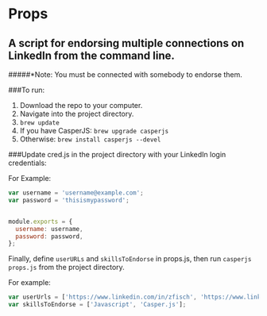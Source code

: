 # Props
## A script for endorsing multiple connections on LinkedIn from the command line.

#####*Note: You must be connected with somebody to endorse them.

###To run:

1. Download the repo to your computer.
2. Navigate into the project directory.
3. `brew update`
4. If you have CasperJS: `brew upgrade casperjs`
5. Otherwise: `brew install casperjs --devel`

###Update cred.js in the project directory with your LinkedIn login credentials:

For Example: 

```javascript
var username = 'username@example.com';
var password = 'thisismypassword';


module.exports = {
  username: username,
  password: password,
};
```

Finally, define `userURLs` and `skillsToEndorse` in props.js, then run `casperjs props.js` from the project directory.

For example:

```javascript
var userUrls = ['https://www.linkedin.com/in/zfisch', 'https://www.linkedin.com/in/frankbowers'];
var skillsToEndorse = ['Javascript', 'Casper.js'];
```